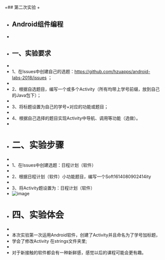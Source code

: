 +## 第二次实验
+
+ ## Android组件编程 
+ 
+ ## 一、实验要求
+ 
+ 1、在Issues中创建自己的选题：https://github.com/hzuapps/android-labs-2018/issues ；
+ 
+ 2、根据自选题目，编写一个或多个Activity（所有均带上学号前缀，放到自己的Java包下）；
+ 
+ 3、将标题设置为自己的学号+对应的功能或题目；
+ 
+ 4、根据自己选择的题目实现Activity中导航、调用等功能（选做）。
+ 
+ # 二、实验步骤
+ 
+ 1、在Issues中创建选题：日程计划（软件）
+ 
+ 2、根据日程计划（软件）小功能题目，编写一个Soft1614080902414ity
+ 
+ 3、将Activity题设置为：日程计划（软件）
+ ![image](https://github.com/haoxinchen/android-labs-2018/blob/master/soft1614080902414/%E6%88%AA%E5%9B%BE%232.png?raw=true)
+ # 四、实验体会
+
+ 本次实验第一次运用Android软件，创建了Activity并且命名为了学号加标题，
+ 学会了修改Activity 在strings文件夹里;
+ 
+ 对于新接触的软件都会有一种新鲜感，感觉以后的课程可能会更有趣。
